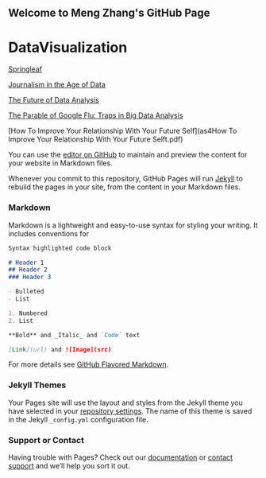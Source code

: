 ## Welcome to Meng Zhang's GitHub Page

# DataVisualization
[Springleaf](springleaf.png)

[Journalism in the Age of Data](1journalism.pdf)

[The Future of Data Analysis](2thefuture.pdf)

[The Parable of Google Flu: Traps in Big Data Analysis](3googleflu.pdf)

[How To Improve Your Relationship With Your Future Self](as4How To Improve Your Relationship With Your Future Selft.pdf)

You can use the [editor on GitHub](https://github.com/MengZhang2021/DataVisualization/edit/gh-pages/index.md) to maintain and preview the content for your website in Markdown files.

Whenever you commit to this repository, GitHub Pages will run [Jekyll](https://jekyllrb.com/) to rebuild the pages in your site, from the content in your Markdown files.

### Markdown

Markdown is a lightweight and easy-to-use syntax for styling your writing. It includes conventions for

```markdown
Syntax highlighted code block

# Header 1
## Header 2
### Header 3

- Bulleted
- List

1. Numbered
2. List

**Bold** and _Italic_ and `Code` text

[Link](url) and ![Image](src)
```

For more details see [GitHub Flavored Markdown](https://guides.github.com/features/mastering-markdown/).

### Jekyll Themes

Your Pages site will use the layout and styles from the Jekyll theme you have selected in your [repository settings](https://github.com/MengZhang2021/DataVisualization/settings/pages). The name of this theme is saved in the Jekyll `_config.yml` configuration file.

### Support or Contact

Having trouble with Pages? Check out our [documentation](https://docs.github.com/categories/github-pages-basics/) or [contact support](https://support.github.com/contact) and we’ll help you sort it out.
